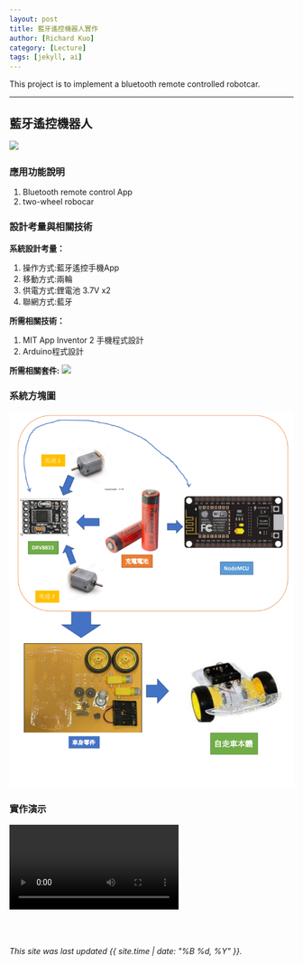 ```yaml
---
layout: post
title: 藍牙遙控機器人實作
author: [Richard Kuo]
category: [Lecture]
tags: [jekyll, ai]
---
```


This project is to implement a bluetooth remote controlled robotcar.

---
## 藍牙遙控機器人
![](https://github.com/rkuo2023/MCU-project/blob/main/images/ESP32_RoboCar.jpg?raw=true)


### 應用功能說明
1. Bluetooth remote control App 
2. two-wheel robocar

### 設計考量與相關技術
**系統設計考量：**<br>
1. 操作方式:藍牙遙控手機App
2. 移動方式:兩輪 
3. 供電方式:鋰電池 3.7V x2
4. 聯網方式:藍牙

**所需相關技術：**
1. MIT App Inventor 2 手機程式設計 
2. Arduino程式設計

**所需相關套件:**
![](https://image.ruten.com.tw/g2/8/d4/16/21440347657238_872.jpg)

### 系統方塊圖
![](https://github.com/fairpus/MCU-Arduinoproject/blob/main/images/btcar.png?raw=true)
### 實作演示
![](https://github.com/fairpus/MCU-Arduinoproject/blob/main/images/forward.mp4?raw=true)

<br>
<br>

*This site was last updated {{ site.time | date: "%B %d, %Y" }}.*


